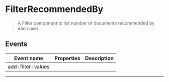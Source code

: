 # FilterRecommendedBy

> A Filter component to list number of documents recommended by each user.

## Events

| Event name        | Properties | Description |
| ----------------- | ---------- | ----------- |
| add-filter-values |            |

---
